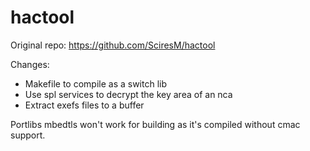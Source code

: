 # hactool
Original repo: https://github.com/SciresM/hactool

Changes:
- Makefile to compile as a switch lib
- Use spl services to decrypt the key area of an nca
- Extract exefs files to a buffer

Portlibs mbedtls won't work for building as it's compiled without cmac support.